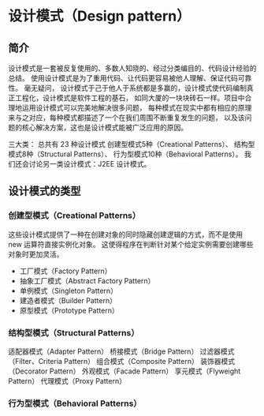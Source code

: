# 设计模式（Design pattern）

## 简介
设计模式是一套被反复使用的、多数人知晓的、经过分类编目的、代码设计经验的总结。
使用设计模式是为了重用代码、让代码更容易被他人理解、保证代码可靠性。 毫无疑问，
设计模式于己于他人于系统都是多赢的，设计模式使代码编制真正工程化，设计模式是软件工程的基石，
如同大厦的一块块砖石一样。项目中合理地运用设计模式可以完美地解决很多问题，
每种模式在现实中都有相应的原理来与之对应，每种模式都描述了一个在我们周围不断重复发生的问题，
以及该问题的核心解决方案，这也是设计模式能被广泛应用的原因。

三大类：
总共有 23 种设计模式
创建型模式5种（Creational Patterns）、
结构型模式8种（Structural Patterns）、
行为型模式10种（Behavioral Patterns）。
我们还会讨论另一类设计模式：J2EE 设计模式。

## 设计模式的类型

### 创建型模式（Creational Patterns）
这些设计模式提供了一种在创建对象的同时隐藏创建逻辑的方式，而不是使用 new 运算符直接实例化对象。
这使得程序在判断针对某个给定实例需要创建哪些对象时更加灵活。
* 工厂模式（Factory Pattern）
* 抽象工厂模式（Abstract Factory Pattern）
* 单例模式（Singleton Pattern）
* 建造者模式（Builder Pattern）
* 原型模式（Prototype Pattern）

### 结构型模式（Structural Patterns）
适配器模式（Adapter Pattern）
桥接模式（Bridge Pattern）
过滤器模式（Filter、Criteria Pattern）
组合模式（Composite Pattern）
装饰器模式（Decorator Pattern）
外观模式（Facade Pattern）
享元模式（Flyweight Pattern）
代理模式（Proxy Pattern）

### 行为型模式（Behavioral Patterns）